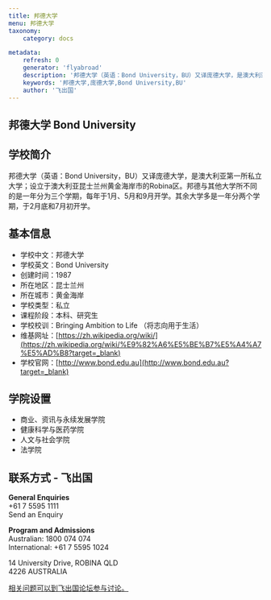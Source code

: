 ```yaml
---
title: 邦德大学
menu: 邦德大学
taxonomy:
    category: docs

metadata:
    refresh: 0
    generator: 'flyabroad'
    description: '邦德大学（英语：Bond University，BU）又译庞德大学，是澳大利亚第一所私立大学；设立于澳大利亚昆士兰州黄金海岸市的Robina区。邦德与其他大学所不同的是一年分为三个学期，每年于1月、5月和9月开学。其余大学多是一年分两个学期，于2月底和7月初开学。'
    keywords: '邦德大学,庞德大学,Bond University,BU'
    author: '飞出国'
---
```


## 邦德大学 Bond University ##

## 学校简介 ##

邦德大学（英语：Bond University，BU）又译庞德大学，是澳大利亚第一所私立大学；设立于澳大利亚昆士兰州黄金海岸市的Robina区。邦德与其他大学所不同的是一年分为三个学期，每年于1月、5月和9月开学。其余大学多是一年分两个学期，于2月底和7月初开学。

## 基本信息 ##

- 学校中文：邦德大学  
- 学校英文：Bond University  
- 创建时间：1987
- 所在地区：昆士兰州 
- 所在城市：黄金海岸  
- 学校类型：私立   
- 课程阶段：本科、研究生  
- 学校校训：Bringing Ambition to Life （将志向用于生活）  
- 维基网址：[https://zh.wikipedia.org/wiki/](https://zh.wikipedia.org/wiki/%E9%82%A6%E5%BE%B7%E5%A4%A7%E5%AD%B8?target=_blank)   
- 学校官网：[http://www.bond.edu.au](http://www.bond.edu.au?target=_blank)

## 学院设置 ##

- 商业、资讯与永续发展学院
- 健康科学与医药学院
- 人文与社会学院
- 法学院

## 联系方式 - 飞出国 ##

**General Enquiries**  
+61 7 5595 1111  
Send an Enquiry  

**Program and Admissions**  
Australian: 1800 074 074  
International: +61 7 5595 1024  

14 University Drive, ROBINA QLD  
4226 AUSTRALIA

[相关问题可以到飞出国论坛参与讨论。](http://bbs.fcgvisa.com/t/17248?target=_blank)